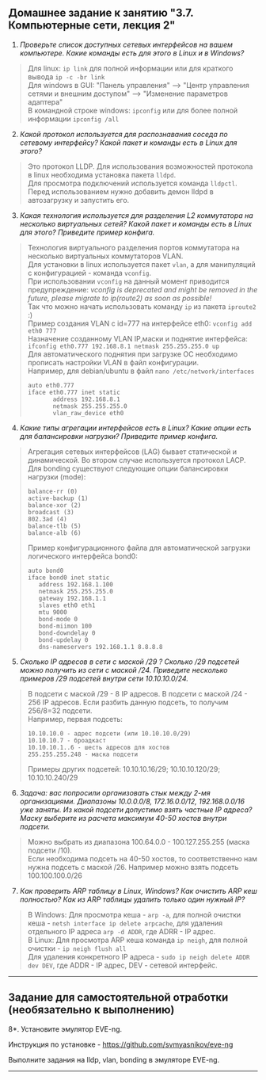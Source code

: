 ## Домашнее задание к занятию "3.7. Компьютерные сети, лекция 2"

1. _Проверьте список доступных сетевых интерфейсов на вашем компьютере. Какие команды есть для этого в Linux и в Windows?_  
> Для linux: `ip link` для полной информации или для краткого вывода `ip -c -br link`  
> Для windows в GUI: "Панель управления" --> "Центр управления сетями и внешним доступом" --> "Изменение параметров адаптера"  
> В командной строке windows: `ipconfig` или для более полной информации `ipconfig /all`  
2. _Какой протокол используется для распознавания соседа по сетевому интерфейсу? Какой пакет и команды есть в Linux для этого?_
> Это протокол LLDP. Для использования возможностей протокола в linux необходима установка пакета `lldpd`.  
> Для просмотра подключений используется команда `lldpctl`. Перед использованием нужно добавить демон lldpd в автозагрузку и запустить его.
3. _Какая технология используется для разделения L2 коммутатора на несколько виртуальных сетей? Какой пакет и команды есть в Linux для этого? Приведите пример конфига._  
> Технология виртуального разделения портов коммутатора на несколько виртуальных коммутаторов VLAN.  
> Для установки в linux используется пакет `vlan`, а для манипуляций с конфигурацией - команда `vconfig`.  
> При использовании `vconfig` на данный момент приводится предупреждение: _vconfig is deprecated and might be removed in the future, please migrate to ip(route2) as soon as possible!_  
> Так что можно начать использовать команду `ip` из пакета `iproute2` :)  
> Пример создания VLAN с id=777 на интерфейсе eth0: `vconfig add eth0 777`  
> Назначение созданному VLAN IP,маски и поднятие интерфейса: `ifconfig eth0.777 192.168.8.1 netmask 255.255.255.0 up`  
> Для автоматического поднятия при загрузке ОС необходимо прописать настройки VLAN в файл конфигурации.  
> Например, для debian/ubuntu в файл `nano /etc/network/interfaces`  
> ```
> auto eth0.777
> iface eth0.777 inet static
>        address 192.168.8.1
>        netmask 255.255.255.0
>        vlan_raw_device eth0
> ```
4. _Какие типы агрегации интерфейсов есть в Linux? Какие опции есть для балансировки нагрузки? Приведите пример конфига._  
> Агрегация сетевых интерфейсов (LAG) бывает статической и динамической. Во втором случае используется протокол LACP.  
> Для bonding существуют следующие опции балансировки нагрузки (mode):
> ```
> balance-rr (0)
> active-backup (1)
> balance-xor (2)
> broadcast (3)
> 802.3ad (4)
> balance-tlb (5)
> balance-alb (6)
> ```
> Пример конфигурационного файла для автоматической загрузки логического интерфейса bond0:
> ```
> auto bond0
> iface bond0 inet static
>    address 192.168.1.100
>    netmask 255.255.255.0
>    gateway 192.168.1.1
>    slaves eth0 eth1
>    mtu 9000        
>    bond-mode 0         
>    bond-miimon 100
>    bond-downdelay 0  
>    bond-updelay 0  
>    dns-nameservers 192.168.1.1 8.8.8.8
>```
5. _Сколько IP адресов в сети с маской /29 ? Сколько /29 подсетей можно получить из сети с маской /24. Приведите несколько примеров /29 подсетей внутри сети 10.10.10.0/24._
> В подсети с маской /29 - 8 IP адресов. В подсети с маской /24 - 256 IP адресов. Если разбить данную подсеть, то получим 256/8=32 подсети.  
> Например, первая подсеть:
> ```
> 10.10.10.0 - адрес подсети (или 10.10.10.0/29)
> 10.10.10.7 - броадкаст
> 10.10.10.1..6 - шесть адресов для хостов
> 255.255.255.248 - маска подсети
> ``` 
> Примеры других подсетей: 10.10.10.16/29; 10.10.10.120/29; 10.10.10.240/29

6. _Задача: вас попросили организовать стык между 2-мя организациями. Диапазоны 10.0.0.0/8, 172.16.0.0/12, 192.168.0.0/16 уже заняты. Из какой подсети допустимо взять частные IP адреса? Маску выберите из расчета максимум 40-50 хостов внутри подсети._  
> Можно выбрать из диапазона 100.64.0.0 - 100.127.255.255 (маска подсети /10).   
> Если необходима подсеть на 40-50 хостов, то соответственно нам нужна подсеть с маской /26.
> Например можно взять подсеть 100.100.100.0/26
7. _Как проверить ARP таблицу в Linux, Windows? Как очистить ARP кеш полностью? Как из ARP таблицы удалить только один нужный IP?_
> В Windows: Для просмотра кеша - `arp -a`, для полной очистки кеша -  `netsh interface ip delete arpcache`, для удаления отдельного IP адреса `arp -d ADDR`, где ADRR - IP адрес.  
> В Linux: Для просмотра ARP кеша команда `ip neigh`, для полной очистки - `ip neigh flush all`  
> Для удаления конкретного IP адреса - `sudo ip neigh delete ADDR dev DEV`, где ADDR - IP адрес, DEV - сетевой интерфейс.
___
## Задание для самостоятельной отработки (необязательно к выполнению)

 8*. Установите эмулятор EVE-ng.
 
 Инструкция по установке - https://github.com/svmyasnikov/eve-ng

 Выполните задания на lldp, vlan, bonding в эмуляторе EVE-ng. 
 
 ___